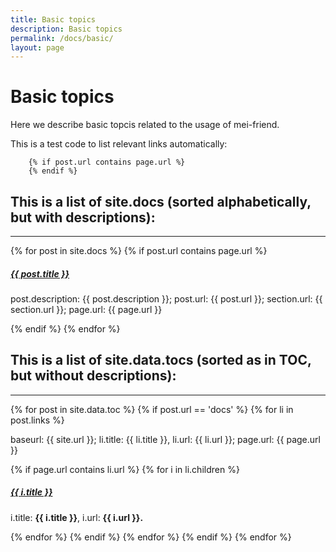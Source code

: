 ```yaml
---
title: Basic topics
description: Basic topics
permalink: /docs/basic/
layout: page 
---
```

# Basic topics

Here we describe basic topcis related to the usage of mei-friend.

This is a test code to list relevant links automatically:
   
        {% if post.url contains page.url %}
        {% endif %}
  
## This is a list of site.docs (sorted alphabetically, but with descriptions):

<div class="section-index">
    <hr class="panel-line">
    {% for post in site.docs %}  
    {% if post.url contains page.url %}
        <div class="entry">
            <h5><a href="{{ post.url | prepend: site.baseurl }}">{{ post.title }}</a></h5>
            <p>post.description: {{ post.description }}; 
            post.url: {{ post.url }}; 
            section.url: {{ section.url }}; 
            page.url: {{ page.url }}</p>
        </div>
    {% endif %}
    {% endfor %}
</div>

## This is a list of site.data.tocs (sorted as in TOC, but without descriptions):

<div class="section-index">
    <hr class="panel-line">
    {% for post in site.data.toc %}  
        {% if post.url == 'docs' %}
            {% for li in post.links %} 
                <p>baseurl: {{ site.url }}; li.title: {{ li.title }}, li.url: {{ li.url }}; page.url: {{ page.url }}</p>
                {% if page.url contains li.url %}
                    {% for i in li.children %} 
                        <div class="entry">
                            <h5><a href="{{ i.url | prepend: '/' | prepend: site.url }}">{{ i.title }}</a></h5>
                            <p>i.title: <b>{{ i.title }}</b>, i.url: <b>{{ i.url }}.</b></p>
                        </div>
                    {% endfor %}
                {% endif %}    
            {% endfor %}
        {% endif %}
    {% endfor %}
</div>